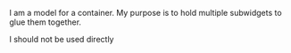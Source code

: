 I am a model for a container. My purpose is to hold multiple subwidgets to glue them together.


I should not be used directly